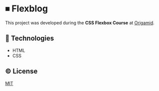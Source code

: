 # ⏹ Flexblog

This project was developed during the **CSS Flexbox Course** at [Origamid](https://www.origamid.com/curso/css-flexbox/).

## 🔻 Technologies
- HTML
- CSS

## © License
[MIT](https://github.com/diegovianaf/orig-flexblog/blob/main/LICENSE)
